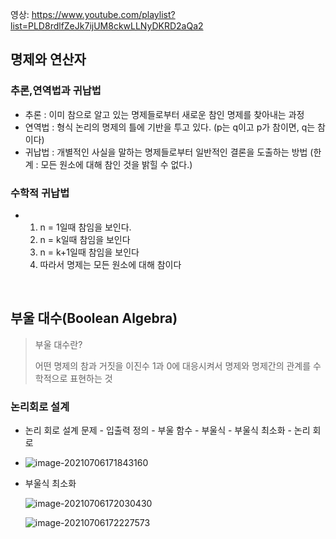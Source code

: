 영상: https://www.youtube.com/playlist?list=PLD8rdlfZeJk7ijUM8ckwLLNyDKRD2aQa2

## 명제와 연산자


### 추론,연역법과 귀납법
- 추론 : 이미 참으로 알고 있는 명제들로부터 새로운 참인 명제를 찾아내는 과정
- 연역법 : 형식 논리의 명제의 틀에 기반을 투고 있다. (p는 q이고 p가 참이면, q는 참이다)
- 귀납법 : 개별적인 사실을 말하는 명제들로부터 일반적인 결론을 도출하는 방법 (한계 : 모든 원소에 대해 참인 것을 밝힐 수 없다.)

### 수학적 귀납법
- 1. n = 1일때 참임을 보인다.
  2. n = k일때 참임을 보인다
  3. n = k+1일때 참임을 보인다
  4. 따라서 명제는 모든 원소에 대해 참이다

<br>

## 부울 대수(Boolean Algebra)

> 부울 대수란? 
>
> 어떤 명제의 참과 거짓을 이진수 1과 0에 대응시켜서 명제와 명제간의 관계를 수학적으로 표현하는 것

### 논리회로 설계
- 논리 회로 설계 문제 - 입출력 정의 - 부울 함수 - 부울식 - 부울식 최소화 - 논리 회로
- ![image-20210706171843160](readme.assets/image-20210706171843160.png)

- 부울식 최소화

  ![image-20210706172030430](readme.assets/image-20210706172030430.png)

  ![image-20210706172227573](readme.assets/image-20210706172227573.png)

